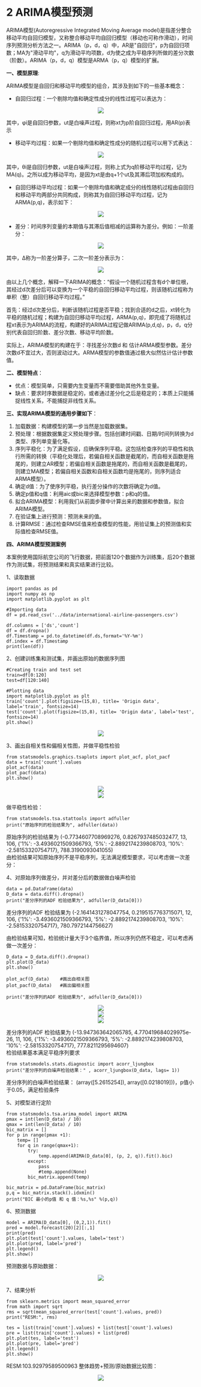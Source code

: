 # 2 ARIMA模型预测

ARIMA模型(Autoregressive Integrated Moving Average model)是指差分整合移动平均自回归模型，又称整合移动平均自回归模型（移动也可称作滑动），时间序列预测分析方法之一。ARIMA（p，d，q）中，AR是"自回归"，p为自回归项数；MA为"滑动平均"，q为滑动平均项数，d为使之成为平稳序列所做的差分次数（阶数）。ARIMA（p，d，q）模型是ARMA（p，q）模型的扩展。<br>

**一、模型原理**:<br>

ARIMA模型是自回归和移动平均模型的组合，其涉及到如下的一些基本概念：<br>

- 自回归过程：一个剔除均值和确定性成分的线性过程可以表达为：<br>
<div align=center><img  src="https://github.com/xchadesi/st_graph_book/blob/master/docs/images/25.png"/></div>

  其中，φi是自回归参数，ut是白噪声过程，则称xt为p阶自回归过程，用AR(p)表示<br>

- 移动平均过程：如果一个剔除均值和确定性成分的随机过程可以用下式表达：<br>
<div align=center><img  src="https://github.com/xchadesi/st_graph_book/blob/master/docs/images/26.png"/></div>

  其中，θi是自回归参数，ut是白噪声过程，则称上式为q阶移动平均过程，记为MA(q)。之所以成为移动平均，是因为xt是由q+1个ut及其滞后项加权构成的。

- 自回归移动平均过程：如果一个剔除均值和确定成分的线性随机过程由自回归和移动平均两部分共同构成，则称其为自回归移动平均过程，记为ARMA(p,q)，表示如下：
<div align=center><img  src="https://github.com/xchadesi/st_graph_book/blob/master/docs/images/27.png"/></div>

- 差分：时间序列变量的本期值与其滞后值相减的运算称为差分。例如：一阶差分：<br>
<div align=center><img  src="https://github.com/xchadesi/st_graph_book/blob/master/docs/images/28.png"/></div>

  其中，∆称为一阶差分算子，二次一阶差分表示为：<br>
<div align=center><img  src="https://github.com/xchadesi/st_graph_book/blob/master/docs/images/29.png"/></div>

  由以上几个概念，解释一下ARIMA的概念：“假设一个随机过程含有d个单位根，其经过d次差分后可以变换为一个平稳的自回归移动平均过程，则该随机过程称为单积（整）自回归移动平均过程。”<br>

  首先：经过d次差分后，判断该随机过程是否平稳；找到合适的d之后，xt转化为平稳的随机过程；构建为自回归移动平均过程，ARMA(p,q)，即完成了将随机过程xt表示为ARIMA的流程，构建好的ARIMA过程记做ARIMA(p,d,q)，p，d，q分别代表自回归阶数、差分次数、移动平均阶数。

  实际上，ARIMA模型的构建在于：寻找差分次数d 和 估计ARMA模型参数。差分次数d不宜过大，否则波动过大。ARMA模型的参数值通过极大似然估计估计参数值。


**二、模型特点**：<br>

- 优点：模型简单，只需要内生变量而不需要借助其他外生变量。<br>
- 缺点：要求时序数据是稳定的，或者通过差分化之后是稳定的；本质上只能捕捉线性关系，不能捕捉非线性关系。<br>

**三、实现ARIMA模型的通用步骤如下**：<br>
1. 加载数据：构建模型的第一步当然是加载数据集。<br>
2. 预处理：根据数据集定义预处理步骤。包括创建时间戳、日期/时间列转换为d类型、序列单变量化等。<br>
3. 序列平稳化：为了满足假设，应确保序列平稳。这包括检查序列的平稳性和执行所需的转换（平稳化处理后，若偏自相关函数是截尾的，而自相关函数是拖尾的，则建立AR模型；若偏自相关函数是拖尾的，而自相关函数是截尾的，则建立MA模型；若偏自相关函数和自相关函数均是拖尾的，则序列适合ARMA模型）。<br>
4. 确定d值：为了使序列平稳，执行差分操作的次数将确定为d值。<br>
5. 确定p值和q值：利用aic或bic来选择模型参数：p和q的值。<br>
6. 拟合ARIMA模型：利用我们从前面步骤中计算出来的数据和参数值，拟合ARIMA模型。<br>
7. 在验证集上进行预测：预测未来的值。<br>
8. 计算RMSE：通过检查RMSE值来检查模型的性能，用验证集上的预测值和实际值检查RMSE值。<br>

**四、ARIMA模型预测案例**

本案例使用国际航空公司的飞行数据，把前面120个数据作为训练集，后20个数据作为测试集，将预测结果和真实结果进行比较。<br>

1、读取数据<br>
```
import pandas as pd 
import numpy as np 
import matplotlib.pyplot as plt 

#Importing data
df = pd.read_csv('../data/international-airline-passengers.csv')

df.columns = ['ds','count']
df = df.dropna()
df.Timestamp = pd.to_datetime(df.ds,format='%Y-%m') 
df.index = df.Timestamp 
print(len(df))
```

2、创建训练集和测试集，并画出原始的数据序列图<br>
```
#Creating train and test set 
train=df[0:120] 
test=df[120:140]

#Plotting data
import matplotlib.pyplot as plt 
train['count'].plot(figsize=(15,8), title= 'Origin data', label='train', fontsize=14)
test['count'].plot(figsize=(15,8), title= 'Origin data', label='test', fontsize=14)
plt.show()
```
<div align=center><img  src="https://github.com/xchadesi/st_graph_book/blob/master/docs/images/17.png"/></div>

3、画出自相关性和偏相关性图，并做平稳性检验<br>

```
from statsmodels.graphics.tsaplots import plot_acf, plot_pacf
data = train['count'].values
plot_acf(data)
plot_pacf(data)
plt.show()
```
<div align=center><img  src="https://github.com/xchadesi/st_graph_book/blob/master/docs/images/18.png"/></div>
<div align=center><img  src="https://github.com/xchadesi/st_graph_book/blob/master/docs/images/19.png"/></div>

做平稳性检验：<br>

```
from statsmodels.tsa.stattools import adfuller
print("原始序列的检验结果为", adfuller(data))
```

原始序列的检验结果为 (-0.7734607708969276, 0.8267937485032477, 13, 106, {'1%': -3.4936021509366793, '5%': -2.8892174239808703, '10%': -2.58153320754717}, 788.3190093041055)<br>
由检验结果可知原始序列不是平稳序列，无法满足模型要求，可以考虑做一次差分：<br>

4、对原始序列做差分，并对差分后的数据做白噪声检验<br>
```
data = pd.DataFrame(data)
D_data = data.diff().dropna()
print("差分序列的ADF 检验结果为", adfuller(D_data[0]))
```
差分序列的ADF 检验结果为 (-2.1641431278047754, 0.2195157763715071, 12, 106, {'1%': -3.4936021509366793, '5%': -2.8892174239808703, '10%': -2.58153320754717}, 780.7972144756627)<br>

由检验结果可知，检验统计量大于3个临界值，所以序列仍然不稳定，可以考虑再做一次差分：<br>

```
D_data = D_data.diff().dropna()
plt.plot(D_data)
plt.show()

plot_acf(D_data)    #画出自相关图
plot_pacf(D_data)   #画出偏相关图

print("差分序列的ADF 检验结果为", adfuller(D_data[0]))
```
<div align=center><img  src="https://github.com/xchadesi/st_graph_book/blob/master/docs/images/20.png"/></div>
<div align=center><img  src="https://github.com/xchadesi/st_graph_book/blob/master/docs/images/21.png"/></div>
<div align=center><img  src="https://github.com/xchadesi/st_graph_book/blob/master/docs/images/22.png"/></div>

差分序列的ADF 检验结果为 (-13.947363642065785, 4.770419684029975e-26, 11, 106, {'1%': -3.4936021509366793, '5%': -2.8892174239808703, '10%': -2.58153320754717}, 777.8211295694607)<br>
检验结果基本满足平稳序列要求<br>

```
from statsmodels.stats.diagnostic import acorr_ljungbox
print("差分序列的白噪声检验结果：" , acorr_ljungbox(D_data, lags= 1))
```
差分序列的白噪声检验结果： (array([5.2615254]), array([0.0218019]))，p值小于0.05，满足检验条件<br>

5、对模型进行定阶<br>
```
from statsmodels.tsa.arima_model import ARIMA 
pmax = int(len(D_data) / 10) 
qmax = int(len(D_data) / 10)
bic_matrix = []
for p in range(pmax +1):
    temp= []
    for q in range(qmax+1):
        try:
            temp.append(ARIMA(D_data[0], (p, 2, q)).fit().bic)
        except:
            pass
            #temp.append(None)
        bic_matrix.append(temp)

bic_matrix = pd.DataFrame(bic_matrix)   
p,q = bic_matrix.stack().idxmin()
print("BIC 最小的p值 和 q 值：%s,%s" %(p,q))  
```

6、预测数据<br>
```
model = ARIMA(D_data[0], (0,2,1)).fit()
pred = model.forecast(20)[2][:,1]
print(pred)
plt.plot(test['count'].values, label='test')
plt.plot(pred, label='pred')
plt.legend()
plt.show()
```
预测数据与原始数据：<br>
<div align=center><img  src="https://github.com/xchadesi/st_graph_book/blob/master/docs/images/23.png"/></div>

7、结果分析<br>
```
from sklearn.metrics import mean_squared_error
from math import sqrt
rms = sqrt(mean_squared_error(test['count'].values, pred))
print("RESM:", rms)

tes = list(train['count'].values) + list(test['count'].values)
pre = list(train['count'].values) + list(pred)
plt.plot(tes, label='test')
plt.plot(pre, label='pred')
plt.legend()
plt.show()
```
RESM:103.92979589500963
整体趋势+预测/原始数据比较图：<br>
<div align=center><img  src="https://github.com/xchadesi/st_graph_book/blob/master/docs/images/24.png"/></div>

